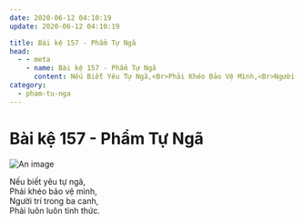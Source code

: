 ```yaml
---
date: 2020-06-12 04:10:19
update: 2020-06-12 04:10:19

title: Bài kệ 157 - Phẩm Tự Ngã
head:
  - - meta
    - name: Bài kệ 157 - Phẩm Tự Ngã
      content: Nếu Biết Yêu Tự Ngã,<Br>Phải Khéo Bảo Vệ Mình,<Br>Người Trí Trong Ba Canh,<Br>Phải Luôn Luôn Tỉnh Thức.<Br>
category:
  - pham-tu-nga
---
```


# Bài kệ 157 - Phẩm Tự Ngã

![An image](/img/pham-tu-nga/pham-tu-nga-157.jpg)

Nếu biết yêu tự ngã,<br>Phải khéo bảo vệ mình,<br>Người trí trong ba canh,<br>Phải luôn luôn tỉnh thức.<br>
